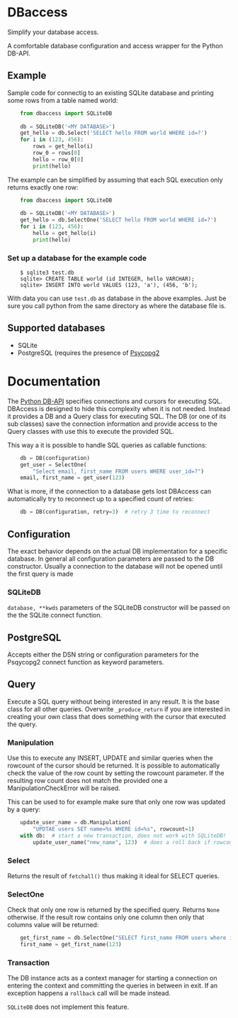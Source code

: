 # DBaccess

Simplify your database access.

A comfortable database configuration and access wrapper for the Python DB-API.


## Example

Sample code for connectig to an existing SQLite database and
printing some rows from a table named world:

```Python
    from dbaccess import SQLiteDB
    
    db = SQLiteDB('<MY DATABASE>')
    get_hello = db.Select('SELECT hello FROM world WHERE id=?')
    for i in (123, 456):
        rows = get_hello(i)
        row_0 = rows[0]
        hello = row_0[0]
        print(hello)
```

The example can be simplified by assuming that each SQL execution only returns
exactly one row:

```Python
    from dbaccess import SQLiteDB
    
    db = SQLiteDB('<MY DATABASE>')
    get_hello = db.SelectOne('SELECT hello FROM world WHERE id=?')
    for i in (123, 456):
        hello = get_hello(i)
        print(hello)
```


### Set up a database for the example code


```
    $ sqlite3 test.db
    sqlite> CREATE TABLE world (id INTEGER, hello VARCHAR);
    sqlite> INSERT INTO world VALUES (123, 'a'), (456, 'b');
```

With data you can use `test.db` as database in the above examples. Just be
sure you call python from the same directory as where the database file is.


## Supported databases

- SQLite
- PostgreSQL (requires the presence of [Psycopg2](http://initd.org/psycopg/)


# Documentation

The [Python DB-API](https://www.python.org/dev/peps/pep-0249/) specifies
connections and cursors for executing SQL. DBAccess is designed to hide this
complexity when it is not needed. Instead it provides a DB and a Query class
for executing SQL. The DB (or one of its sub classes) save the connection
information and provide access to the Query classes with use this to execute
the provided SQL.

This way a it is possible to handle SQL queries as callable functions:
```python
    db = DB(configuration)
    get_user = SelectOne(
        "Select email, first_name FROM users WHERE user_id=?")
    email, first_name = get_user(123)
```

What is more, if the connection to a database gets lost DBAccess can
automatically try to reconnect up to a specified count of retries:
```python
    db = DB(configuration, retry=3)  # retry 3 time to reconnect
```


## Configuration

The exact behavior depends on the actual DB implementation for a specific
database. In general all configuration parameters are passed to the DB
constructor. Usually a connection to the database will not be opened until the
first query is made


### SQLiteDB

`database, **kwds` parameters of the SQLiteDB constructor will be passed on
the the SQLite connect function.


## PostgreSQL

Accepts either the DSN string or configuration parameters for the Psqycopg2
connect function as keyword parameters.


## Query

Execute a SQL query without being interested in any result. It is the base
class for all other queries. Overwrite `_produce_return` if you are
interested in creating your own class that does something with the cursor that
executed the query.


### Manipulation

Use this to execute any INSERT, UPDATE and similar queries when the rowcount
of the cursor should be returned. It is possible to automatically check the
value of the row count by setting the rowcount parameter. If the resulting
row count does not match the provided one a ManipulationCheckError will be
raised.

This can be used to for example make sure that only one row was updated by a
query:
```python
    update_user_name = db.Manipulation(
        "UPDTAE users SET name=%s WHERE id=%s", rowcount=1)
    with db:  # start a new transaction, does not work with SQLiteDB!
        update_user_name("new_name", 123)  # does a roll back if rowcount != 1
```

### Select

Returns the result of `fetchall()` thus making it ideal for SELECT queries. 


### SelectOne

Check that only one row is returned by the specified query. Returns `None`
otherwise. If the result row contains only one column then only that columns
value will be returned:
```python
    get_first_name = db.SelectOne("SELECT first_name FROM users where id=?")
    first_name = get_first_name(123) 
```


### Transaction

The DB instance acts as a context manager for starting a connection on
entering the context and committing the queries in between in exit. If an
exception happens a `rollback` call will be made instead.

`SQLiteDB` does not implement this feature.
